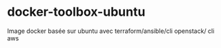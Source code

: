 # docker-toolbox-ubuntu
Image docker basée sur ubuntu avec terraform/ansible/cli openstack/ cli aws
